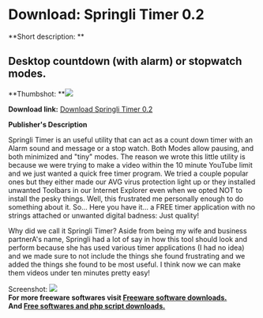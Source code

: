 # Download: Springli Timer 0.2

**Short description: **

## Desktop countdown (with alarm) or stopwatch modes.

  
**Thumbshot: **![](http://www.freewarefiles.com/screenshot/sprngltmr02_md.jpg)   
  
**Download link:** [Download Springli Timer 0.2](http://freesoftwares.boysofts.com/Springli-Timer_program_60064.html)  
  

**Publisher's Description**  
  

Springli Timer is an useful utility that can act as a count down timer with an
Alarm sound and message or a stop watch. Both Modes allow pausing, and both
minimized and "tiny" modes. The reason we wrote this little utility is because
we were trying to make a video within the 10 minute YouTube limit and we just
wanted a quick free timer program. We tried a couple popular ones but they
either made our AVG virus protection light up or they installed unwanted
Toolbars in our Internet Explorer even when we opted NOT to install the pesky
things. Well, this frustrated me personally enough to do something about it.
So... Here you have it... a FREE timer application with no strings attached or
unwanted digital badness: Just quality!

Why did we call it Springli Timer? Aside from being my wife and business
partnerA's name, Springli had a lot of say in how this tool should look and
perform because she has used various timer applications (I had no idea) and we
made sure to not include the things she found frustrating and we added the
things she found to be most useful. I think now we can make them videos under
ten minutes pretty easy!

  
  
Screenshot: ![](http://www.freewarefiles.com/screenshot/sprngltmr02.jpg)  
**For more freeware softwares visit [Freeware software downloads.](http://freesoftwares.boysofts.com/)**   
**And [Free softwares and php script downloads.](http://www.boysofts.com/)**

